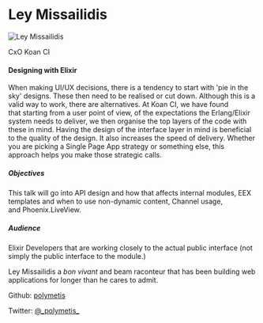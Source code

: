 # Ley Missailidis

![Ley	Missailidis](http://s3.amazonaws.com/esl-conf-stg/media/files/000/000/857/thumbnail/Ley_Missailidis.jpeg?1513597445)

CxO Koan CI

#### Designing with Elixir

When making UI/UX decisions, there is a tendency to start with 'pie in the sky' designs. These then need to be realised or cut down. Although this is a valid way to work, there are alternatives. At Koan CI, we have found that starting from a user point of view, of the expectations the Erlang/Elixir system needs to deliver, we then organise the top layers of the code with these in mind. Having the design of the interface layer in mind is beneficial to the quality of the design. It also increases the speed of delivery. Whether you are picking a Single Page App strategy or something else, this approach helps you make those strategic calls.

##### Objectives

This talk will go into API design and how that affects internal modules, EEX templates and when to use non-dynamic content, Channel usage, and Phoenix.LiveView. 

##### Audience

Elixir Developers that are working closely to the actual public interface (not simply the public interface to the module.)

Ley Missailidis a *bon vivant* and beam raconteur that has been building web applications for longer than he cares to admit.

Github: [polymetis](https://github.com/polymetis)

Twitter: [@\_polymetis\_](https://twitter.com/_polymetis_)
